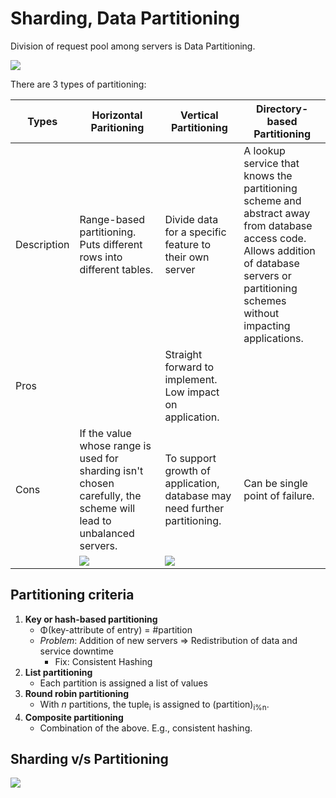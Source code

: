 # Sharding, Data Partitioning

Division of request pool among servers is Data Partitioning.

![](https://raw.githubusercontent.com/aditya109/designs-for-software-designers/main/assets/request-pooling.svg)

There are 3 types of partitioning:

| Types       | Horizontal Paritioning                                       | Vertical Partitioning                                        | Directory-based Partitioning                                 |
| ----------- | ------------------------------------------------------------ | ------------------------------------------------------------ | ------------------------------------------------------------ |
| Description | Range-based partitioning. Puts different rows into different tables. | Divide data for a specific feature to their own server       | A lookup service that knows the partitioning scheme and abstract away from database access code. <br />Allows addition of database servers or partitioning schemes without impacting applications. |
| Pros        |                                                              | Straight forward to implement.<br />Low impact on application. |                                                              |
| Cons        | If the value whose range is used for sharding isn't chosen carefully, the scheme will lead to unbalanced servers. | To support growth of application, database may need  further partitioning. | Can be single point of failure.                              |
|             | ![](https://raw.githubusercontent.com/aditya109/designs-for-software-designers/main/assets/horizontalpartitioning.svg) | ![](https://raw.githubusercontent.com/aditya109/designs-for-software-designers/main/assets/verticalpartitioning.svg) |                                                              |

## Partitioning criteria

1. **Key or hash-based partitioning**
   - Φ(key-attribute of entry) = #partition
   - *Problem*: Addition of new servers ⇒ Redistribution of data and service downtime
     - Fix: Consistent Hashing
2. **List partitioning**
   - Each partition is assigned a list of values
3. **Round robin partitioning**
   - With *n* partitions, the tuple<sub>i</sub> is assigned to (partition)<sub>i%n</sub>.
4. **Composite partitioning**
   - Combination of the above. E.g., consistent hashing.

## Sharding v/s Partitioning

  ![](https://raw.githubusercontent.com/aditya109/designs-for-software-designers/main/assets/horizontalpartitioning.svg)
